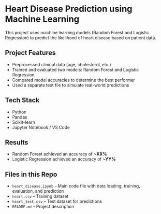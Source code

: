 # Heart Disease Prediction using Machine Learning

This project uses machine learning models (Random Forest and Logistic Regression) to predict the likelihood of heart disease based on patient data.

## Project Features
- Preprocessed clinical data (age, cholesterol, etc.)
- Trained and evaluated two models: Random Forest and Logistic Regression
- Compared model accuracies to determine the best performer
- Used a separate test file to simulate real-world predictions

## Tech Stack
- Python
- Pandas
- Scikit-learn
- Jupyter Notebook / VS Code

## Results
- Random Forest achieved an accuracy of **~XX%**
- Logistic Regression achieved an accuracy of **~YY%**

## Files in this Repo
- `heart_disease.ipynb` – Main code file with data loading, training, evaluation, and prediction
- `heart.csv` – Training dataset
- `heart_test.csv` – Test dataset for predictions
- `README.md` – Project description
